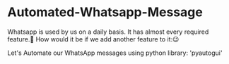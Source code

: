 # Automated-Whatsapp-Message
Whatsapp is used by us on a daily basis.
It has almost every required feature.🤔
How would it be if we add another feature to it:😉

Let's Automate our WhatsApp messages using python library: 'pyautogui'

